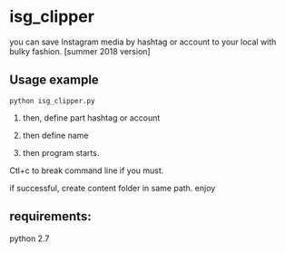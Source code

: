 # isg_clipper
you can save Instagram media by hashtag or account to your local with bulky fashion.
[summer 2018 version]

## Usage example

```
python isg_clipper.py
```

1. then, define part
hashtag or account

2. then define name
3. then program starts.

Ctl+c to break command line if you must.

if successful, create content folder in same path.
enjoy

## requirements:
python 2.7
